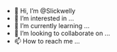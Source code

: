 - 👋 Hi, I’m @Slickwelly
- 👀 I’m interested in ...
- 🌱 I’m currently learning ...
- 💞️ I’m looking to collaborate on ...
- 📫 How to reach me ...

<!---
Slickwelly/Slickwelly is a ✨ special ✨ repository because its `README.md` (this file) appears on your GitHub profile.
You can click the Preview link to take a look at your changes.
--->
